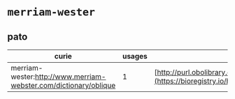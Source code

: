 # `merriam-wester`
## pato
| curie                                                            |   usages | nodes                                                                                                             |
|------------------------------------------------------------------|----------|-------------------------------------------------------------------------------------------------------------------|
| merriam-wester:http://www.merriam-webster.com/dictionary/oblique |        1 | [http://purl.obolibrary.org/obo/PATO:0002481](https://bioregistry.io/http://purl.obolibrary.org/obo/PATO:0002481) |
